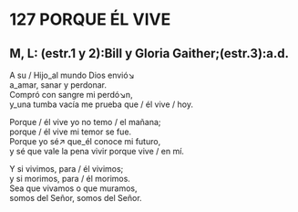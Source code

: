 # 127 PORQUE ÉL VIVE

## M, L: (estr.1 y 2):Bill y Gloria Gaither;(estr.3):a.d.

  
A su / Hijo_al mundo Dios envió↘  
a_amar, sanar y perdonar.  
Compró con sangre mi perdó↘n,  
y_una tumba vacía me prueba que / él vive / hoy.  

Porque / él vive yo no temo / el mañana;  
porque / él vive mi temor se fue.  
Porque yo sé↗ que_él conoce mi futuro,  
y sé que vale la pena vivir porque vive / en mí.  

Y si vivimos, para / él vivimos;  
y si morimos, para / él morimos.  
Sea que vivamos o que muramos,  
somos del Señor, somos del Señor.  

